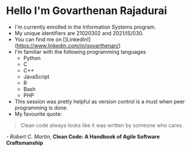 # Hello I'm Govarthenan Rajadurai

- I'm currently enrolled in the Information Systems program.
- My unique identifiers are 21020302 and 2021/IS/030.
- You can find me on []LinkedIn!](https://www.linkedin.com/in/govarthenan/)
- I'm familiar with the following programming languages
  - Python
  - C
  - C++
  - JavaScript
  - R
  - Bash
  - PHP
- This session was pretty helpful as version control is a must when peer programming is done.
- My favourite quote:

> Clean code always looks like it was written by someone who cares.  

\- _Robert C. Martin_, **Clean Code: A Handbook of Agile Software Craftsmanship**